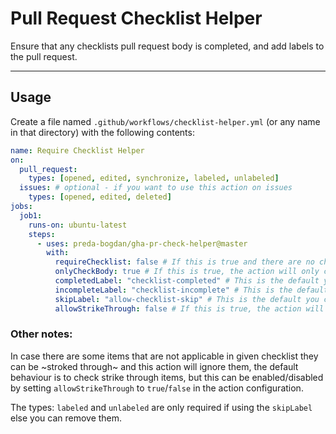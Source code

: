 # Pull Request Checklist Helper

Ensure that any checklists pull request body is completed, and add labels to the pull request.

---

## Usage

Create a file named `.github/workflows/checklist-helper.yml` (or any name in that directory) with the following contents:

```yaml
name: Require Checklist Helper
on:
  pull_request:
    types: [opened, edited, synchronize, labeled, unlabeled]
  issues: # optional - if you want to use this action on issues
    types: [opened, edited, deleted]
jobs:
  job1:
    runs-on: ubuntu-latest
    steps:
      - uses: preda-bogdan/gha-pr-check-helper@master
        with:
          requireChecklist: false # If this is true and there are no checklists detected, the action will fail
          onlyCheckBody: true # If this is true, the action will only check the body of the pull request, else comments will also trigger
          completedLabel: "checklist-completed" # This is the default you can use your own.
          incompleteLabel: "checklist-incomplete" # This is the default you can use your own.
          skipLabel: "allow-checklist-skip" # This is the default you can use your own. This label will skip the checklist check and mark the test as a pass.
          allowStrikeThrough: false # If this is true, the action will allow strike through items in the checklist to be counted as resolved/optional.
```

### Other notes:
In case there are some items that are not applicable in given checklist 
they can be ~stroked through~ and this action will ignore them, the default behaviour is to check strike through items, but this can be enabled/disabled by setting `allowStrikeThrough` to `true`/`false` in the action configuration.

The types: `labeled` and `unlabeled` are only required if using the `skipLabel` else you can remove them.